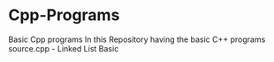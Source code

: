 # Cpp-Programs
Basic Cpp programs
In this Repository having the basic C++ programs
source.cpp - Linked List Basic

